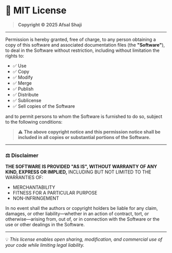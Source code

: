 # 📄 MIT License

> **Copyright © 2025 Afsal Shaji**

---

Permission is hereby granted, free of charge, to any person obtaining a copy of this software and associated documentation files (the **"Software"**), to deal in the Software without restriction, including without limitation the rights to:

* ✅ Use
* ✅ Copy
* ✅ Modify
* ✅ Merge
* ✅ Publish
* ✅ Distribute
* ✅ Sublicense
* ✅ Sell copies of the Software

and to permit persons to whom the Software is furnished to do so, subject to the following conditions:

> ⚠️ **The above copyright notice and this permission notice shall be included in all copies or substantial portions of the Software.**

---

### ⚖️ Disclaimer

**THE SOFTWARE IS PROVIDED "AS IS", WITHOUT WARRANTY OF ANY KIND, EXPRESS OR IMPLIED,**
INCLUDING BUT NOT LIMITED TO THE WARRANTIES OF:

* MERCHANTABILITY
* FITNESS FOR A PARTICULAR PURPOSE
* NON-INFRINGEMENT

In no event shall the authors or copyright holders be liable for any claim, damages, or other liability—whether in an action of contract, tort, or otherwise—arising from, out of, or in connection with the Software or the use or other dealings in the Software.

---

💡 *This license enables open sharing, modification, and commercial use of your code while limiting legal liability.*
